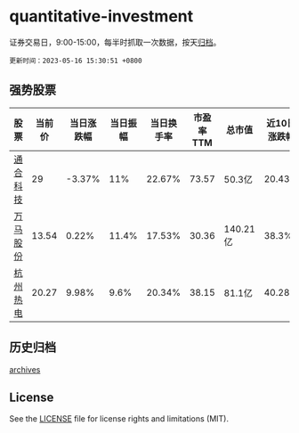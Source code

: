 # quantitative-investment

证券交易日，9:00-15:00，每半时抓取一次数据，按天[归档](archives)。

`更新时间：2023-05-16 15:30:51 +0800`

## 强势股票

|股票|当前价|当日涨跌幅|当日振幅|当日换手率|市盈率TTM|总市值|近10日涨跌幅|
|----|----|----|----|----|----|----|----|
|[通合科技](https://xueqiu.com/S/SZ300491)|29|-3.37%|11%|22.67%|73.57|50.3亿|20.43%|
|[万马股份](https://xueqiu.com/S/SZ002276)|13.54|0.22%|11.4%|17.53%|30.36|140.21亿|38.3%|
|[杭州热电](https://xueqiu.com/S/SH605011)|20.27|9.98%|9.6%|20.34%|38.15|81.1亿|40.28%|

## 历史归档

[archives](archives)

## License

See the [LICENSE](LICENSE) file for license rights and limitations (MIT).